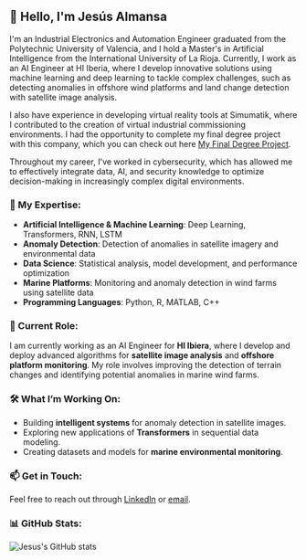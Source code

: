 ## 👋 Hello, I'm Jesús Almansa

I'm an Industrial Electronics and Automation Engineer graduated from the Polytechnic University of Valencia, and I hold a Master's in Artificial Intelligence from the International University of La Rioja. Currently, I work as an AI Engineer at HI Iberia, where I develop innovative solutions using machine learning and deep learning to tackle complex challenges, such as detecting anomalies in offshore wind platforms and land change detection with satellite image analysis.

I also have experience in developing virtual reality tools at Simumatik, where I contributed to the creation of virtual industrial commissioning environments. I had the opportunity to complete my final degree project with this company, which you can check out here [My Final Degree Project](https://www.diva-portal.org/smash/record.jsf?pid=diva2%3A1444434&dswid=-8880).

Throughout my career, I've worked in cybersecurity, which has allowed me to effectively integrate data, AI, and security knowledge to optimize decision-making in increasingly complex digital environments.

### 🧠 My Expertise:
- **Artificial Intelligence & Machine Learning**: Deep Learning, Transformers, RNN, LSTM
- **Anomaly Detection**: Detection of anomalies in satellite imagery and environmental data
- **Data Science**: Statistical analysis, model development, and performance optimization
- **Marine Platforms**: Monitoring and anomaly detection in wind farms using satellite data
- **Programming Languages**: Python, R, MATLAB, C++
  
### 💼 Current Role:
I am currently working as an AI Engineer for **HI Ibiera**, where I develop and deploy advanced algorithms for **satellite image analysis** and **offshore platform monitoring**. My role involves improving the detection of terrain changes and identifying potential anomalies in marine wind farms.

### 🛠 What I’m Working On:
- Building **intelligent systems** for anomaly detection in satellite images.
- Exploring new applications of **Transformers** in sequential data modeling.
- Creating datasets and models for **marine environmental monitoring**.

### 📫 Get in Touch:
Feel free to reach out through [LinkedIn](linkedin.com/in/jesusalmansaf/) or [email](mailto:jtafernandez@gmail.com).

### 📊 GitHub Stats:

![Jesus's GitHub stats](https://github-readme-stats.vercel.app/api?username=Jesus-Almansa&show_icons=true&theme=dark)
<!-- ![My project image](https://github.com/Jesus-Almansa/repo-name/blob/main/images/image.png) -->
